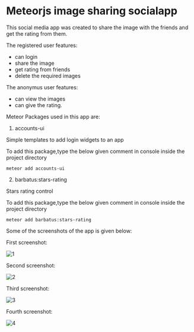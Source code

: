 # Meteorjs image sharing socialapp

This social media app was created to share the image with the friends and get the rating from them.

The registered user features: 

* can login 
* share the image
* get rating from friends
* delete the required images

The anonymus user features:

* can view the images
* can give the rating.

Meteor Packages used in this app are:

1. accounts-ui

Simple templates to add login widgets to an app

To add this package,type the below given comment in console inside the project directory

```
meteor add accounts-ui
```

2. barbatus:stars-rating

Stars rating control

To add this package,type the below given comment in console inside the project directory

```
meteor add barbatus:stars-rating
```

Some of the screenshots of the app is given below:

First screenshot:

![1](https://cloud.githubusercontent.com/assets/24657693/23849113/3e514b8e-0800-11e7-94b4-066b1f48dc0e.PNG)

Second screenshot:

![2](https://cloud.githubusercontent.com/assets/24657693/23849114/3e5d533e-0800-11e7-96c6-2a8ca3a4c15e.PNG)

Third screenshot:

![3](https://cloud.githubusercontent.com/assets/24657693/23849110/3e159260-0800-11e7-824c-5e795ea120cd.PNG)

Fourth screenshot:

![4](https://cloud.githubusercontent.com/assets/24657693/23849111/3e47f30e-0800-11e7-916a-eab92f184e99.PNG)






